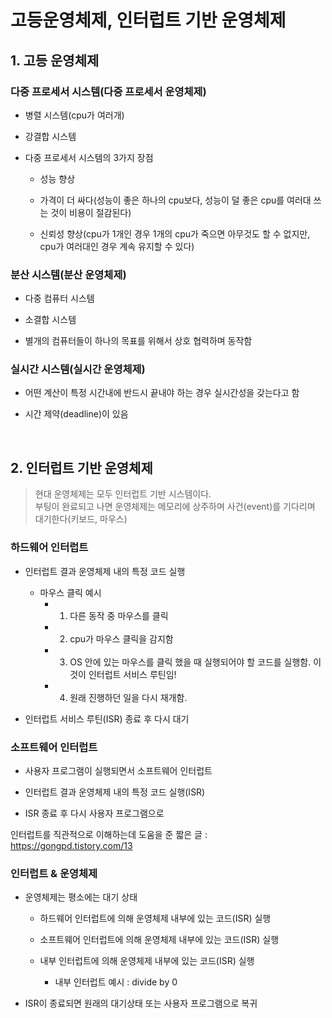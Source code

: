 # 고등운영체제, 인터럽트 기반 운영체제


## 1. 고등 운영체제

### 다중 프로세서 시스템(다중 프로세서 운영체제)

- 병렬 시스템(cpu가 여러개)

- 강결합 시스템

- 다중 프로세서 시스템의 3가지 장점

    - 성능 향상
	
    - 가격이 더 싸다(성능이 좋은 하나의 cpu보다, 성능이 덜 좋은 cpu를 여러대 쓰는 것이 비용이 절감된다)
    
    - 신뢰성 향상(cpu가 1개인 경우 1개의 cpu가 죽으면 아무것도 할 수 없지만, cpu가 여러대인 경우 계속 유지할 수 있다)
    
    
### 분산 시스템(분산 운영체제)

- 다중 컴퓨터 시스템

- 소결합 시스템
- 별개의 컴퓨터들이 하나의 목표를 위해서 상호 협력하며 동작함

### 실시간 시스템(실시간 운영체제)
- 어떤 계산이 특정 시간내에 반드시 끝내야 하는 경우 실시간성을 갖는다고 함

- 시간 제약(deadline)이 있음


&nbsp;
## 2. 인터럽트 기반 운영체제
> 현대 운영체제는 모두 인터럽트 기반 시스템이다.  
>부팅이 완료되고 나면 운영체제는 메모리에 상주하며 사건(event)를 기다리며 대기한다(키보드, 마우스)

### 하드웨어 인터럽트
- 인터럽트 결과 운영체제 내의 특정 코드 실행
	
    - 마우스 클릭 예시
    	- 1. 다른 동작 중 마우스를 클릭
       - 2. cpu가 마우스 클릭을 감지함
       - 3. OS 안에 있는 마우스를 클릭 했을 때 실행되어야 할 코드를 실행함. 이것이 인터럽트 서비스 루틴임!
       - 4. 원래 진행하던 일을 다시 재개함.

- 인터럽트 서비스 루틴(ISR) 종료 후 다시 대기

### 소프트웨어 인터럽트

- 사용자 프로그램이 실행되면서 소프트웨어 인터럽트

- 인터럽트 결과 운영체제 내의 특정 코드 실행(ISR)

- ISR 종료 후 다시 사용자 프로그램으로

인터럽트를 직관적으로 이해하는데 도움을 준 짧은 글 : https://gongpd.tistory.com/13

### 인터럽트 & 운영체제


- 운영체제는 평소에는 대기 상태

     
    - 하드웨어 인터럽트에 의해 운영체제 내부에 있는 코드(ISR) 실행
    
    - 소프트웨어 인터럽트에 의해 운영체제 내부에 있는 코드(ISR) 실행
    
    - 내부 인터럽트에 의해 운영체제 내부에 있는 코드(ISR) 실행
    	- 내부 인터럽트 예시 : divide by 0
    
    
- ISR이 종료되면 원래의 대기상태 또는 사용자 프로그램으로 복귀


&nbsp;
